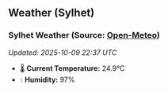 ## Weather (Sylhet)

<!-- WEATHER-START -->
### Sylhet Weather (Source: [Open-Meteo](https://open-meteo.com))
_Updated: 2025-10-09 22:37 UTC_
* 🌡️ **Current Temperature:** 24.9°C
* 💧 **Humidity:** 97%
<!-- WEATHER-END -->








































































